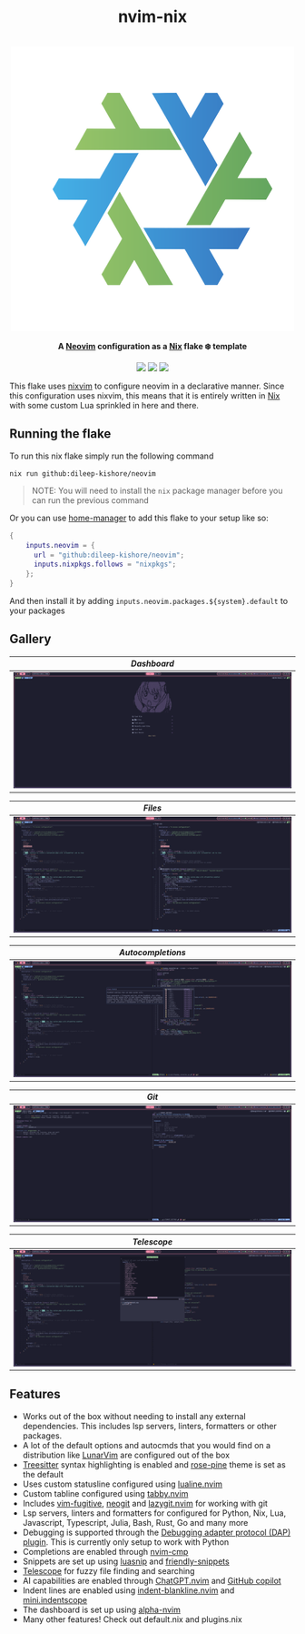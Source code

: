 <!-- markdownlint-disable -->
<h1 align="center">
    <a name="top" title="nvim-nix">
        nvim-nix
    </a>
</h1>
<br />
<div align="center">
  <a href="https://github.com/dileep-kishore/neovim">
    <img src="./assets/nvim-nix.png">
  </a>
  <p>
    <strong>
      A <a href="https://neovim.io/">Neovim</a> configuration as a <a href="https://nixos.org/">Nix</a> flake ❄️ template</br>
    </strong>
  </p>
<img src="https://img.shields.io/badge/NeoVim-%2357A143.svg?&style=for-the-badge&logo=neovim&logoColor=white">
<img src="https://img.shields.io/badge/nix-0175C2?style=for-the-badge&logo=NixOS&logoColor=white">
<img src="https://img.shields.io/badge/lua-%232C2D72.svg?style=for-the-badge&logo=lua&logoColor=white">
</div>
<!-- markdownlint-restore -->

This flake uses [nixvim](https://github.com/nix-community/nixvim) to configure neovim in a declarative manner. Since this configuration uses nixvim, this means that it is entirely written in [Nix](https://nixos.org/manual/nix/stable/language/index.html) with some custom Lua sprinkled in here and there.

## Running the flake

To run this nix flake simply run the following command

```
nix run github:dileep-kishore/neovim
```

> NOTE:
> You will need to install the `nix` package manager before you can run the previous command

Or you can use [home-manager](https://github.com/nix-community/home-manager) to add this flake to your setup like so:

```nix
{
    inputs.neovim = {
      url = "github:dileep-kishore/neovim";
      inputs.nixpkgs.follows = "nixpkgs";
    };
}
```

And then install it by adding `inputs.neovim.packages.${system}.default` to your packages

## Gallery

|             _Dashboard_              |
| :----------------------------------: |
| ![dashboard](./assets/dashboard.png) |

|           _Files_            |
| :--------------------------: |
| ![files](./assets/files.png) |

|                _Autocompletions_                 |
| :----------------------------------------------: |
| ![autocompletions](./assets/autocompletions.png) |

|          _Git_           |
| :----------------------: |
| ![git](./assets/git.png) |

|             _Telescope_              |
| :----------------------------------: |
| ![telescope](./assets/telescope.png) |

## Features

- Works out of the box without needing to install any external dependencies. This includes lsp servers, linters, formatters or other packages.
- A lot of the default options and autocmds that you would find on a distribution like [LunarVim](lunarvim.org/) are configured out of the box
- [Treesitter](https://github.com/nvim-treesitter/nvim-treesitter) syntax highlighting is enabled and [rose-pine](https://github.com/rose-pine/neovim) theme is set as the default
- Uses custom statusline configured using [lualine.nvim](https://github.com/nvim-treesitter/nvim-treesitter)
- Custom tabline configured using [tabby.nvim](https://github.com/nvim-treesitter/nvim-treesitter)
- Includes [vim-fugitive](https://github.com/tpope/vim-fugitive), [neogit](https://github.com/NeogitOrg/neogit) and [lazygit.nvim](https://github.com/kdheepak/lazygit.nvim) for working with git
- Lsp servers, linters and formatters for configured for Python, Nix, Lua, Javascript, Typescript, Julia, Bash, Rust, Go and many more
- Debugging is supported through the [Debugging adapter protocol (DAP) plugin](https://github.com/mfussenegger/nvim-dap). This is currently only setup to work with Python
- Completions are enabled through [nvim-cmp](https://github.com/hrsh7th/nvim-cmp)
- Snippets are set up using [luasnip](https://github.com/L3MON4D3/LuaSnip) and [friendly-snippets](https://github.com/rafamadriz/friendly-snippets)
- [Telescope](https://github.com/nvim-telescope/telescope.nvim) for fuzzy file finding and searching
- AI capabilities are enabled through [ChatGPT.nvim](https://github.com/jackMort/ChatGPT.nvim) and [GitHub copilot](https://github.com/zbirenbaum/copilot.lua)
- Indent lines are enabled using [indent-blankline.nvim](https://github.com/lukas-reineke/indent-blankline.nvim) and [mini.indentscope](https://github.com/echasnovski/mini.indentscope)
- The dashboard is set up using [alpha-nvim](https://github.com/goolord/alpha-nvim)
- Many other features! Check out default.nix and plugins.nix

<!-- MARKDOWN LINKS & IMAGES -->

[neovim-shield]: https://img.shields.io/badge/NeoVim-%2357A143.svg?&style=for-the-badge&logo=neovim&logoColor=white
[neovim-url]: https://neovim.io/
[nix-shield]: https://img.shields.io/badge/nix-0175C2?style=for-the-badge&logo=NixOS&logoColor=white
[nix-url]: https://nixos.org/
[lua-shield]: https://img.shields.io/badge/lua-%232C2D72.svg?style=for-the-badge&logo=lua&logoColor=white
[lua-url]: https://www.lua.org/
